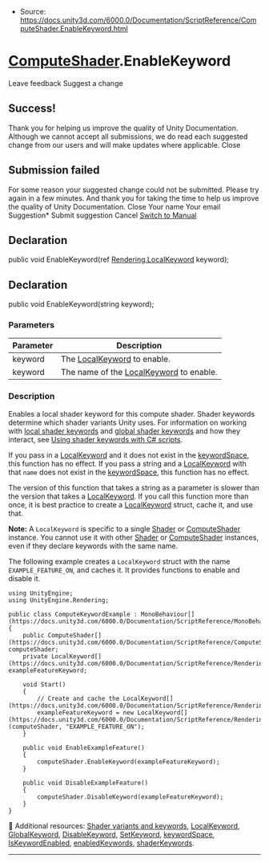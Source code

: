 * Source: https://docs.unity3d.com/6000.0/Documentation/ScriptReference/ComputeShader.EnableKeyword.html

#  [ComputeShader](https://docs.unity3d.com/6000.0/Documentation/ScriptReference/ComputeShader.html).EnableKeyword
Leave feedback
Suggest a change
## Success!
Thank you for helping us improve the quality of Unity Documentation. Although we cannot accept all submissions, we do read each suggested change from our users and will make updates where applicable.
Close
## Submission failed
For some reason your suggested change could not be submitted. Please <a>try again</a> in a few minutes. And thank you for taking the time to help us improve the quality of Unity Documentation.
Close
Your name Your email Suggestion* Submit suggestion
Cancel
[Switch to Manual](https://docs.unity3d.com/6000.0/Documentation/Manual/class-ComputeShader.html "Go to ComputeShader Component in the Manual")
## Declaration
public void EnableKeyword(ref [Rendering.LocalKeyword](https://docs.unity3d.com/6000.0/Documentation/ScriptReference/Rendering.LocalKeyword.html) keyword); 
## Declaration
public void EnableKeyword(string keyword); 
### Parameters
Parameter | Description  
---|---  
keyword | The [LocalKeyword](https://docs.unity3d.com/6000.0/Documentation/ScriptReference/Rendering.LocalKeyword.html) to enable.  
keyword | The name of the [LocalKeyword](https://docs.unity3d.com/6000.0/Documentation/ScriptReference/Rendering.LocalKeyword.html) to enable.  
### Description
Enables a local shader keyword for this compute shader.
Shader keywords determine which shader variants Unity uses. For information on working with [local shader keywords](https://docs.unity3d.com/6000.0/Documentation/ScriptReference/Rendering.LocalKeyword.html) and [global shader keywords](https://docs.unity3d.com/6000.0/Documentation/ScriptReference/Rendering.GlobalKeyword.html) and how they interact, see [Using shader keywords with C# scripts](https://docs.unity3d.com/6000.0/Documentation/Manual/shader-keywords-scripts.html).  
  
If you pass in a [LocalKeyword](https://docs.unity3d.com/6000.0/Documentation/ScriptReference/Rendering.LocalKeyword.html) and it does not exist in the [keywordSpace](https://docs.unity3d.com/6000.0/Documentation/ScriptReference/ComputeShader-keywordSpace.html), this function has no effect. If you pass a string and a [LocalKeyword](https://docs.unity3d.com/6000.0/Documentation/ScriptReference/Rendering.LocalKeyword.html) with that `name` does not exist in the [keywordSpace](https://docs.unity3d.com/6000.0/Documentation/ScriptReference/ComputeShader-keywordSpace.html), this function has no effect.  
  
The version of this function that takes a string as a parameter is slower than the version that takes a [LocalKeyword](https://docs.unity3d.com/6000.0/Documentation/ScriptReference/Rendering.LocalKeyword.html). If you call this function more than once, it is best practice to create a [LocalKeyword](https://docs.unity3d.com/6000.0/Documentation/ScriptReference/Rendering.LocalKeyword.html) struct, cache it, and use that.  
  
**Note:** A `LocalKeyword` is specific to a single [Shader](https://docs.unity3d.com/6000.0/Documentation/ScriptReference/Shader.html) or [ComputeShader](https://docs.unity3d.com/6000.0/Documentation/ScriptReference/ComputeShader.html) instance. You cannot use it with other [Shader](https://docs.unity3d.com/6000.0/Documentation/ScriptReference/Shader.html) or [ComputeShader](https://docs.unity3d.com/6000.0/Documentation/ScriptReference/ComputeShader.html) instances, even if they declare keywords with the same name.  
  
The following example creates a `LocalKeyword` struct with the name `EXAMPLE_FEATURE_ON`, and caches it. It provides functions to enable and disable it.
```
using UnityEngine;
using UnityEngine.Rendering;  
  
public class ComputeKeywordExample : MonoBehaviour[](https://docs.unity3d.com/6000.0/Documentation/ScriptReference/MonoBehaviour.html)
{
    public ComputeShader[](https://docs.unity3d.com/6000.0/Documentation/ScriptReference/ComputeShader.html) computeShader;
    private LocalKeyword[](https://docs.unity3d.com/6000.0/Documentation/ScriptReference/Rendering.LocalKeyword.html) exampleFeatureKeyword;  
  
    void Start()
    {
        // Create and cache the LocalKeyword[](https://docs.unity3d.com/6000.0/Documentation/ScriptReference/Rendering.LocalKeyword.html)
        exampleFeatureKeyword = new LocalKeyword[](https://docs.unity3d.com/6000.0/Documentation/ScriptReference/Rendering.LocalKeyword.html)(computeShader, "EXAMPLE_FEATURE_ON");
    }  
  
    public void EnableExampleFeature()
    {
        computeShader.EnableKeyword(exampleFeatureKeyword);
    }  
  
    public void DisableExampleFeature()
    {
        computeShader.DisableKeyword(exampleFeatureKeyword);
    }
}

```

Additional resources: [Shader variants and keywords](https://docs.unity3d.com/6000.0/Documentation/Manual/shader-variants-and-keywords.html), [LocalKeyword](https://docs.unity3d.com/6000.0/Documentation/ScriptReference/Rendering.LocalKeyword.html), [GlobalKeyword](https://docs.unity3d.com/6000.0/Documentation/ScriptReference/Rendering.GlobalKeyword.html), [DisableKeyword](https://docs.unity3d.com/6000.0/Documentation/ScriptReference/ComputeShader.DisableKeyword.html), [SetKeyword](https://docs.unity3d.com/6000.0/Documentation/ScriptReference/ComputeShader.SetKeyword.html), [keywordSpace](https://docs.unity3d.com/6000.0/Documentation/ScriptReference/ComputeShader-keywordSpace.html), [IsKeywordEnabled](https://docs.unity3d.com/6000.0/Documentation/ScriptReference/ComputeShader.IsKeywordEnabled.html), [enabledKeywords](https://docs.unity3d.com/6000.0/Documentation/ScriptReference/ComputeShader-enabledKeywords.html), [shaderKeywords](https://docs.unity3d.com/6000.0/Documentation/ScriptReference/ComputeShader-shaderKeywords.html).
* * *
